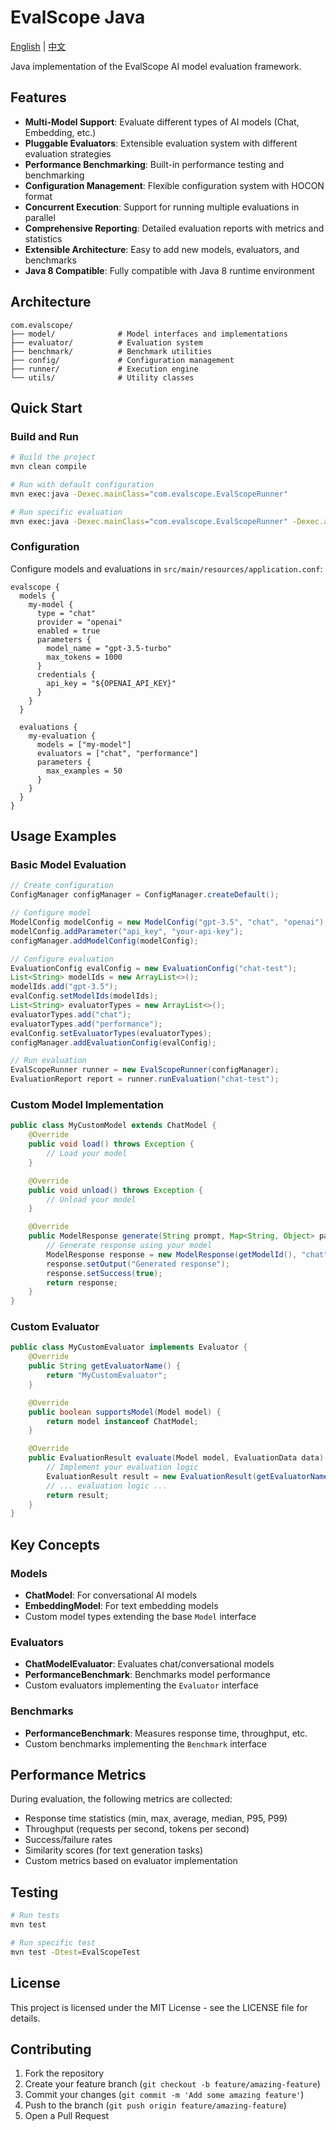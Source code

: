 # EvalScope Java

[English](README.md) | [中文](README_zh.md)

Java implementation of the EvalScope AI model evaluation framework.

## Features

- **Multi-Model Support**: Evaluate different types of AI models (Chat, Embedding, etc.)
- **Pluggable Evaluators**: Extensible evaluation system with different evaluation strategies
- **Performance Benchmarking**: Built-in performance testing and benchmarking
- **Configuration Management**: Flexible configuration system with HOCON format
- **Concurrent Execution**: Support for running multiple evaluations in parallel
- **Comprehensive Reporting**: Detailed evaluation reports with metrics and statistics
- **Extensible Architecture**: Easy to add new models, evaluators, and benchmarks
- **Java 8 Compatible**: Fully compatible with Java 8 runtime environment

## Architecture

```
com.evalscope/
├── model/              # Model interfaces and implementations
├── evaluator/          # Evaluation system
├── benchmark/          # Benchmark utilities
├── config/             # Configuration management
├── runner/             # Execution engine
└── utils/              # Utility classes
```

## Quick Start

### Build and Run

```bash
# Build the project
mvn clean compile

# Run with default configuration
mvn exec:java -Dexec.mainClass="com.evalscope.EvalScopeRunner"

# Run specific evaluation
mvn exec:java -Dexec.mainClass="com.evalscope.EvalScopeRunner" -Dexec.args="default_evaluation"
```

### Configuration

Configure models and evaluations in `src/main/resources/application.conf`:

```hocon
evalscope {
  models {
    my-model {
      type = "chat"
      provider = "openai"
      enabled = true
      parameters {
        model_name = "gpt-3.5-turbo"
        max_tokens = 1000
      }
      credentials {
        api_key = "${OPENAI_API_KEY}"
      }
    }
  }

  evaluations {
    my-evaluation {
      models = ["my-model"]
      evaluators = ["chat", "performance"]
      parameters {
        max_examples = 50
      }
    }
  }
}
```

## Usage Examples

### Basic Model Evaluation

```java
// Create configuration
ConfigManager configManager = ConfigManager.createDefault();

// Configure model
ModelConfig modelConfig = new ModelConfig("gpt-3.5", "chat", "openai");
modelConfig.addParameter("api_key", "your-api-key");
configManager.addModelConfig(modelConfig);

// Configure evaluation
EvaluationConfig evalConfig = new EvaluationConfig("chat-test");
List<String> modelIds = new ArrayList<>();
modelIds.add("gpt-3.5");
evalConfig.setModelIds(modelIds);
List<String> evaluatorTypes = new ArrayList<>();
evaluatorTypes.add("chat");
evaluatorTypes.add("performance");
evalConfig.setEvaluatorTypes(evaluatorTypes);
configManager.addEvaluationConfig(evalConfig);

// Run evaluation
EvalScopeRunner runner = new EvalScopeRunner(configManager);
EvaluationReport report = runner.runEvaluation("chat-test");
```

### Custom Model Implementation

```java
public class MyCustomModel extends ChatModel {
    @Override
    public void load() throws Exception {
        // Load your model
    }

    @Override
    public void unload() throws Exception {
        // Unload your model
    }

    @Override
    public ModelResponse generate(String prompt, Map<String, Object> parameters) {
        // Generate response using your model
        ModelResponse response = new ModelResponse(getModelId(), "chat");
        response.setOutput("Generated response");
        response.setSuccess(true);
        return response;
    }
}
```

### Custom Evaluator

```java
public class MyCustomEvaluator implements Evaluator {
    @Override
    public String getEvaluatorName() {
        return "MyCustomEvaluator";
    }

    @Override
    public boolean supportsModel(Model model) {
        return model instanceof ChatModel;
    }

    @Override
    public EvaluationResult evaluate(Model model, EvaluationData data) {
        // Implement your evaluation logic
        EvaluationResult result = new EvaluationResult(getEvaluatorName(), model.getModelId(), data.getTaskType());
        // ... evaluation logic ...
        return result;
    }
}
```

## Key Concepts

### Models
- **ChatModel**: For conversational AI models
- **EmbeddingModel**: For text embedding models
- Custom model types extending the base `Model` interface

### Evaluators
- **ChatModelEvaluator**: Evaluates chat/conversational models
- **PerformanceBenchmark**: Benchmarks model performance
- Custom evaluators implementing the `Evaluator` interface

### Benchmarks
- **PerformanceBenchmark**: Measures response time, throughput, etc.
- Custom benchmarks implementing the `Benchmark` interface

## Performance Metrics

During evaluation, the following metrics are collected:

- Response time statistics (min, max, average, median, P95, P99)
- Throughput (requests per second, tokens per second)
- Success/failure rates
- Similarity scores (for text generation tasks)
- Custom metrics based on evaluator implementation

## Testing

```bash
# Run tests
mvn test

# Run specific test
mvn test -Dtest=EvalScopeTest
```

## License

This project is licensed under the MIT License - see the LICENSE file for details.

## Contributing

1. Fork the repository
2. Create your feature branch (`git checkout -b feature/amazing-feature`)
3. Commit your changes (`git commit -m 'Add some amazing feature'`)
4. Push to the branch (`git push origin feature/amazing-feature`)
5. Open a Pull Request